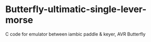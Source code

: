 Butterfly-ultimatic-single-lever-morse
======================================

C code for emulator between iambic paddle &amp; keyer, AVR Butterfly
